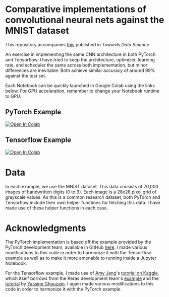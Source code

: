 # Comparative implementations of convolutional neural nets against the MNIST dataset

This repository accompanies [this](https://medium.com/towards-data-science/tensorflow-vs-pytorch-by-example-66d37901c663) published in _Towards Data Science_.

An exercise in implementing the same CNN architecture in both PyTorch and Tensorflow. I have tried to keep the architecture, optimizer, learning rate, and scheduler the same across both implementation, but minor differences are inevitable. Both achieve similar accuracy of around 99% against the test set.

Each Notebook can be quickly launched in Google Colab using the links below. For GPU acceleration, remember to change your Notebook runtime to GPU.

## PyTorch Example
[![Open In Colab](https://colab.research.google.com/assets/colab-badge.svg)](https://colab.research.google.com/github/mikhailklassen/CNN_MNIST/blob/main/MNIST_PyTorch.ipynb)

## Tensorflow Example
[![Open In Colab](https://colab.research.google.com/assets/colab-badge.svg)](https://colab.research.google.com/github/mikhailklassen/CNN_MNIST/blob/main/MNIST_Tensorflow.ipynb)

# Data
In each example, we use the MNIST dataset. This data consists of 70,000 images of handwritten digits (0 to 9). Each image is a 28x28 pixel grid of grayscale values. As this is a common research dataset, both PyTorch and Tensorflow include their own helper functions for fetching this data. I have made use of these helper functions in each case.

# Acknowledgments
The PyTorch implementation is based off the example provided by the PyTorch development team, available in GitHub [here](https://github.com/pytorch/examples/blob/main/mnist/main.py). I made various modifications to this code in order to harmonize it with the Tensorflow example as well as to make it more amenable to running inside a Jupyter Notebook.

For the Tensorflow example, I made use of [Amy Jang](https://www.kaggle.com/amyjang)'s [tutorial on Kaggle](https://www.kaggle.com/code/amyjang/tensorflow-mnist-cnn-tutorial/notebook), which itself borrows from the Keras development team's [example](http://github.com/keras-team/keras/blob/master/examples/mnist_cnn.py) and the [tutorial](https://www.kaggle.com/code/yassineghouzam/introduction-to-cnn-keras-0-997-top-6/notebook) by [Yassine Ghouzam](https://www.kaggle.com/yassineghouzam). I again made various modifications to this code in order to harmonize it with the PyTorch example.
